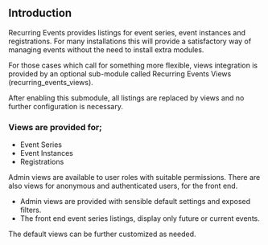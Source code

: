 ## Introduction
Recurring Events  provides listings for event series, event instances and
registrations. For many installations this will provide a satisfactory way of
managing events without the need to install extra modules.

For those cases which call for something more flexible, views integration is
provided by an optional sub-module called Recurring Events Views
(recurring_events_views).

After enabling this submodule, all listings are replaced by views and no further
configuration is necessary.

### Views are provided for;

- Event Series
- Event Instances
- Registrations

Admin views are available to user roles with suitable permissions. There are
also views for anonymous and authenticated users, for the front end.

- Admin views are provided with sensible default settings and exposed filters.
- The front end event series listings, display only future or current events.

The default views can be further customized as needed.
